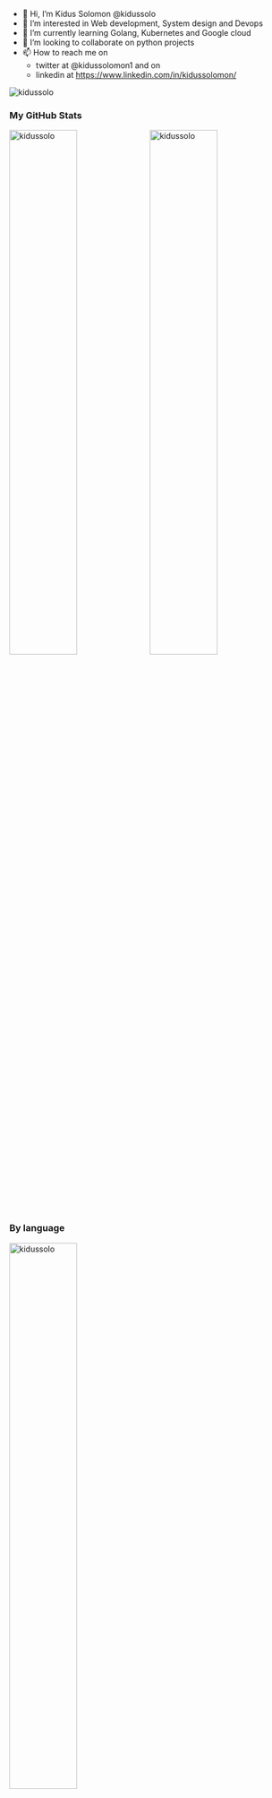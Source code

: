 - 👋 Hi, I’m Kidus Solomon @kidussolo
- 👀 I’m interested in Web development, System design and Devops
- 🌱 I’m currently learning Golang, Kubernetes and Google cloud 
- 💞️ I’m looking to collaborate on python projects
- 📫 How to reach me on 
  - twitter at @kidussolomon1 and on 
  - linkedin at https://www.linkedin.com/in/kidussolomon/


<span align="left"> <img src="https://komarev.com/ghpvc/?username=kidussolo&label=Profile%20views&color=0e75b6&style=flat" alt="kidussolo" /> </span>

### My GitHub Stats
<div>
<img align="center" width="49%" src="https://github-readme-streak-stats.herokuapp.com/?user=kidussolo&" alt="kidussolo" />
<img align="center" width="49%"  src="https://github-readme-stats.vercel.app/api?username=kidussolo&count_private=true_icons=true&locale=en" alt="kidussolo" />
</div>
</br>

### By language
<div>
<img align="left" width="49%" height="50%" src="https://github-readme-stats.vercel.app/api/top-langs/?username=kidussolo&layout=compact&hide=html", alt="kidussolo">  
</div>




<!---
kidussolo/kidussolo is a ✨ special ✨ repository because its `README.md` (this file) appears on your GitHub profile.
You can click the Preview link to take a look at your changes.
--->
